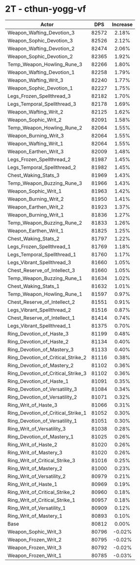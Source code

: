 # 2T - cthun-yogg-vf
| Actor | DPS | Increase |
|---|:---:|:---:|
|Weapon_Wafting_Devotion_3|82572|2.18%|
|Weapon_Sophic_Devotion_3|82526|2.12%|
|Weapon_Wafting_Devotion_2|82474|2.06%|
|Weapon_Sophic_Devotion_2|82365|1.92%|
|Temp_Weapon_Howling_Rune_3|82266|1.80%|
|Weapon_Wafting_Devotion_1|82258|1.79%|
|Weapon_Wafting_Writ_3|82240|1.77%|
|Weapon_Sophic_Devotion_1|82227|1.75%|
|Legs_Frozen_Spellthread_3|82182|1.70%|
|Legs_Temporal_Spellthread_3|82178|1.69%|
|Weapon_Wafting_Writ_2|82125|1.62%|
|Weapon_Sophic_Writ_2|82091|1.58%|
|Temp_Weapon_Howling_Rune_2|82064|1.55%|
|Weapon_Burning_Writ_3|82064|1.55%|
|Weapon_Wafting_Writ_1|82064|1.55%|
|Weapon_Earthen_Writ_3|82009|1.48%|
|Legs_Frozen_Spellthread_2|81987|1.45%|
|Legs_Temporal_Spellthread_2|81982|1.45%|
|Chest_Waking_Stats_3|81969|1.43%|
|Temp_Weapon_Buzzing_Rune_3|81966|1.43%|
|Weapon_Sophic_Writ_1|81963|1.42%|
|Weapon_Burning_Writ_2|81950|1.41%|
|Weapon_Earthen_Writ_2|81923|1.37%|
|Weapon_Burning_Writ_1|81836|1.27%|
|Temp_Weapon_Buzzing_Rune_2|81833|1.26%|
|Weapon_Earthen_Writ_1|81825|1.25%|
|Chest_Waking_Stats_2|81797|1.22%|
|Legs_Frozen_Spellthread_1|81769|1.18%|
|Legs_Temporal_Spellthread_1|81760|1.17%|
|Legs_Vibrant_Spellthread_3|81660|1.05%|
|Chest_Reserve_of_Intellect_3|81660|1.05%|
|Temp_Weapon_Buzzing_Rune_1|81634|1.02%|
|Chest_Waking_Stats_1|81632|1.01%|
|Temp_Weapon_Howling_Rune_1|81597|0.97%|
|Chest_Reserve_of_Intellect_2|81551|0.91%|
|Legs_Vibrant_Spellthread_2|81516|0.87%|
|Chest_Reserve_of_Intellect_1|81414|0.74%|
|Legs_Vibrant_Spellthread_1|81375|0.70%|
|Ring_Devotion_of_Haste_3|81199|0.48%|
|Ring_Devotion_of_Haste_2|81134|0.40%|
|Ring_Devotion_of_Mastery_3|81133|0.40%|
|Ring_Devotion_of_Critical_Strike_2|81116|0.38%|
|Ring_Devotion_of_Mastery_2|81102|0.36%|
|Ring_Devotion_of_Critical_Strike_3|81102|0.36%|
|Ring_Devotion_of_Haste_1|81091|0.35%|
|Ring_Devotion_of_Versatility_3|81084|0.34%|
|Ring_Devotion_of_Versatility_2|81071|0.32%|
|Ring_Writ_of_Haste_3|81066|0.31%|
|Ring_Devotion_of_Critical_Strike_1|81052|0.30%|
|Ring_Devotion_of_Versatility_1|81051|0.30%|
|Ring_Writ_of_Versatility_3|81038|0.28%|
|Ring_Devotion_of_Mastery_1|81025|0.26%|
|Ring_Writ_of_Haste_2|81020|0.26%|
|Ring_Writ_of_Mastery_3|81020|0.26%|
|Ring_Writ_of_Critical_Strike_3|81016|0.25%|
|Ring_Writ_of_Mastery_2|81000|0.23%|
|Ring_Writ_of_Versatility_2|80979|0.21%|
|Ring_Writ_of_Haste_1|80969|0.19%|
|Ring_Writ_of_Critical_Strike_2|80960|0.18%|
|Ring_Writ_of_Critical_Strike_1|80957|0.18%|
|Ring_Writ_of_Versatility_1|80909|0.12%|
|Ring_Writ_of_Mastery_1|80893|0.10%|
|Base|80812|0.00%|
|Weapon_Sophic_Writ_3|80796|-0.02%|
|Weapon_Frozen_Writ_2|80795|-0.02%|
|Weapon_Frozen_Writ_3|80792|-0.02%|
|Weapon_Frozen_Writ_1|80785|-0.03%|

